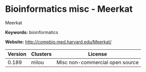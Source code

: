 # Bioinformatics misc - Meerkat

Meerkat

**Keywords:** bioinformatics

**Website:** <http://compbio.med.harvard.edu/Meerkat/>

| Version | Clusters | License |
| ------- | -------- | ------- |
| 0.189 | milou | Misc non-commercial open source |
